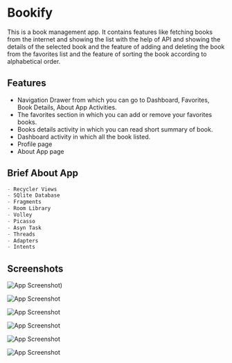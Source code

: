 # Bookify

This is a book management app. It contains features like fetching books from the internet and showing the list with the help of API and showing the details of the selected book and the feature of adding and deleting the book from the favorites list and the feature of sorting the book according to alphabetical order.


## Features

- Navigation Drawer from which you can go to Dashboard, Favorites, Book Details, About App Activities.
- The favorites section in which you can add or remove your favorites books.
- Books details activity in which you can read short summary of book.
- Dashboard activity in which all the book listed.
- Profile page
- About App page



## Brief About App
``` python
- Recycler Views
- SQlite Database
- Fragments
- Room Library
- Volley
- Picasso
- Asyn Task
- Threads
- Adapters
- Intents
```
## Screenshots

![App Screenshot](https://github.com/Frostyxnova/Bookify/blob/master/Screenshot_20220831_130217.png?raw=true))









![App Screenshot](https://github.com/Frostyxnova/Bookify/blob/master/Screenshot_20220831_130331.png?raw=true)








![App Screenshot](https://github.com/Frostyxnova/Bookify/blob/master/Screenshot_20220831_130401.png?raw=true)








![App Screenshot](https://github.com/Frostyxnova/Bookify/blob/master/Screenshot_20220831_130441.png?raw=true)








![App Screenshot](https://github.com/Frostyxnova/Bookify/blob/master/Screenshot_20220831_130504.png?raw=true)







![App Screenshot](https://github.com/Frostyxnova/Bookify/blob/master/Screenshot_20220831_130508.png?raw=true)
